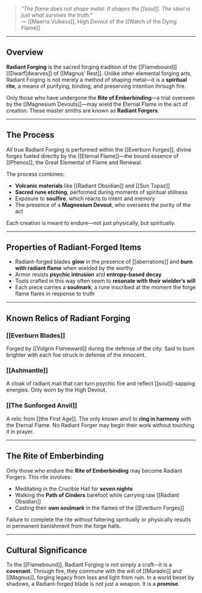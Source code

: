 > *"The flame does not shape metal. It shapes the [[soul]]. The steel is just what survives the truth."*  
> — [[Maerra Vulkess]], High Devout of the [[Watch of the Dying Flame]]

---

## Overview

**Radiant Forging** is the sacred forging tradition of the [[Flamebound]] [[Dwarf|dwarves]] of [[Magnus’ Rest]]. Unlike other elemental forging arts, Radiant Forging is not merely a method of shaping metal—it is a **spiritual rite**, a means of purifying, binding, and preserving intention through fire.

Only those who have undergone the **Rite of Emberbinding**—a trial overseen by the [[Magnesium Devouts]]—may wield the Eternal Flame in the act of creation. These master smiths are known as **Radiant Forgers**.

---

## The Process

All true Radiant Forging is performed within the [[Everburn Forges]], divine forges fueled directly by the [[Eternal Flame]]—the bound essence of [[Phenos]], the Great Elemental of Flame and Renewal.

The process combines:

- **Volcanic materials** like [[Radiant Obsidian]] and [[Sun Topaz]]  
- **Sacred rune etching**, performed during moments of spiritual stillness  
- Exposure to **soulfire**, which reacts to intent and memory  
- The presence of a **Magnesium Devout**, who oversees the purity of the act

Each creation is meant to endure—not just physically, but spiritually.

---

## Properties of Radiant-Forged Items

- Radiant-forged blades **glow** in the presence of [[aberrations]] and **burn with radiant flame** when wielded by the worthy  
- Armor resists **psychic intrusion** and **entropy-based decay**  
- Tools crafted in this way often seem to **resonate with their wielder’s will**  
- Each piece carries a **soulmark**, a rune inscribed at the moment the forge flame flares in response to truth

---

## Known Relics of Radiant Forging

### [[Everburn Blades]]
Forged by [[Volgrin Flameward]] during the defense of the city. Said to burn brighter with each foe struck in defense of the innocent.

### [[Ashmantle]]
A cloak of radiant mail that can turn psychic fire and reflect [[soul]]-sapping energies. Only worn by the High Devout.

### [[The Sunforged Anvil]]
A relic from [[the First Age]]. The only known anvil to **ring in harmony** with the Eternal Flame. No Radiant Forger may begin their work without touching it in prayer.

---

## The Rite of Emberbinding

Only those who endure the **Rite of Emberbinding** may become Radiant Forgers. This rite involves:

- Meditating in the Crucible Hall for **seven nights**  
- Walking the **Path of Cinders** barefoot while carrying raw [[Radiant Obsidian]]  
- Casting their **own soulmark** in the flames of the [[Everburn Forges]]

Failure to complete the rite without faltering spiritually or physically results in permanent banishment from the forge halls.

---

## Cultural Significance

To the [[Flamebound]], Radiant Forging is not simply a craft—it is a **covenant**. Through fire, they commune with the will of [[Muradin]] and [[Magnus]], forging legacy from loss and light from ruin. In a world beset by shadows, a Radiant-forged blade is not just a weapon. It is a **promise**.